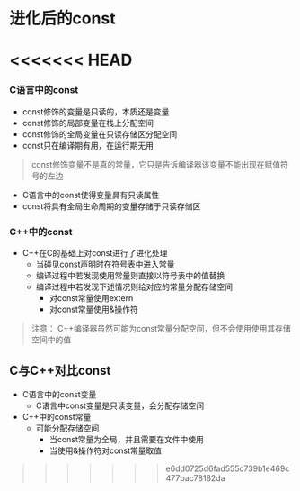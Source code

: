 <!--
 * @Author: your name
 * @Date: 2021-09-28 11:14:43
<<<<<<< HEAD
 * @LastEditTime: 2021-09-28 11:26:10
=======
 * @LastEditTime: 2021-09-28 19:39:12
>>>>>>> e6dd0725d6fad555c739b1e469c477bac78182da
 * @LastEditors: Please set LastEditors
 * @Description: In User Settings Edit
 * @FilePath: /WorkSpace/C++/01进化后const.md
-->

# 进化后的const
<<<<<<< HEAD
=======

### C语言中的const

- const修饰的变量是只读的，本质还是变量
- const修饰的局部变量在栈上分配空间
- const修饰的全局变量在只读存储区分配空间
- const只在编译期有用，在运行期无用

> const修饰变量不是真的常量，它只是告诉编译器该变量不能出现在赋值符号的左边


- C语言中的const使得变量具有只读属性
- const将具有全局生命周期的变量存储于只读存储区

### C++中的const

- C++在C的基础上对const进行了进化处理
  - 当碰见const声明时在符号表中进入常量
  - 编译过程中若发现使用常量则直接以符号表中的值替换
  - 编译过程中若发现下述情况则给对应的常量分配存储空间
    - 对const常量使用extern
    - 对const常量使用&操作符

> 注意：
> C++编译器虽然可能为const常量分配空间，但不会使用使用其存储空间中的值

## C与C++对比const

- C语言中的const变量
  - C语言中const变量是只读变量，会分配存储空间
- C++中的const常量
  - 可能分配存储空间
    - 当const常量为全局，并且需要在文件中使用
    - 当使用&操作符对const常量取值

>>>>>>> e6dd0725d6fad555c739b1e469c477bac78182da
